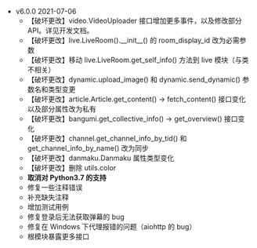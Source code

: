 + v6.0.0  2021-07-06
  + 【破坏更改】video.VideoUploader 接口增加更多事件，以及修改部分 API。详见开发文档。
  + 【破坏更改】live.LiveRoom().\_\_init\_\_() 的 room_display_id 改为必需参数
  + 【破坏更改】移动 live.LiveRoom.get_self_info() 方法到 live 模块（与类不相关）
  + 【破坏更改】dynamic.upload_image() 和 dynamic.send_dynamic() 参数名和类型变更
  + 【破坏更改】article.Article.get_content() -> fetch_content() 接口变化以及部分属性改为私有
  + 【破坏更改】bangumi.get_collective_info() -> get_overview() 接口变化
  + 【破坏更改】channel.get_channel_info_by_tid() 和 get_channel_info_by_name() 改为同步
  + 【破坏更改】danmaku.Danmaku 属性类型变化
  + 【破坏更改】删除 utils.color
  + **取消对 Python3.7 的支持**
  + 修复一些注释错误
  + 补充缺失注释
  + 增加测试用例
  + 修复登录后无法获取弹幕的 bug
  + 修复在 Windows 下代理报错的问题（aiohttp 的 bug）
  + 根模块暴露更多接口